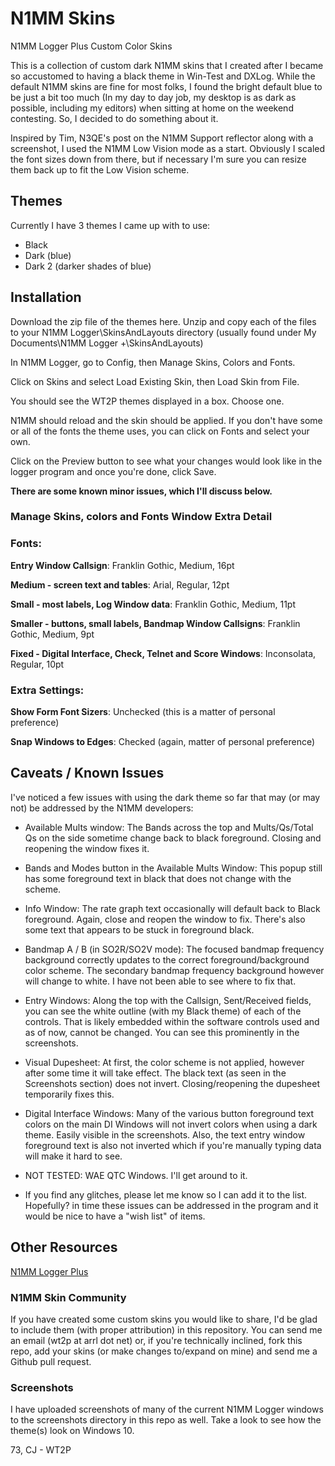 # N1MM Skins
N1MM Logger Plus Custom Color Skins

This is a collection of custom dark N1MM skins that I created after I became so
accustomed to having a black theme in Win-Test and DXLog. While the default
N1MM skins are fine for most folks, I found the bright default blue to be just
a bit too much (In my day to day job, my desktop is as dark as possible, including
my editors) when sitting at home on the weekend contesting. So, I decided to do
something about it.

Inspired by Tim, N3QE's post on the N1MM Support reflector along with a screenshot,
I used the N1MM Low Vision mode as a start. Obviously I scaled the font sizes down
from there, but if necessary I'm sure you can resize them back up to fit the
Low Vision scheme.

## Themes
Currently I have 3 themes I came up with to use:
* Black
* Dark (blue)
* Dark 2 (darker shades of blue)

## Installation
Download the zip file of the themes here. Unzip and copy each of the files to your
N1MM Logger\SkinsAndLayouts directory (usually found under My Documents\N1MM Logger +\SkinsAndLayouts)

In N1MM Logger, go to Config, then Manage Skins, Colors and Fonts.

Click on Skins and select Load Existing Skin, then Load Skin from File.

You should see the WT2P themes displayed in a box. Choose one.

N1MM should reload and the skin should be applied. If you don't have some or all of the
fonts the theme uses, you can click on Fonts and select your own.

Click on the Preview button to see what your changes would look like in the
logger program and once you're done, click Save.

**There are some known minor issues, which I'll discuss below.**

### Manage Skins, colors and Fonts Window Extra Detail

### Fonts:
**Entry Window Callsign**: Franklin Gothic, Medium, 16pt

**Medium - screen text and tables**: Arial, Regular, 12pt

**Small - most labels, Log Window data**: Franklin Gothic, Medium, 11pt

**Smaller - buttons, small labels, Bandmap Window Callsigns**: Franklin Gothic, Medium, 9pt

**Fixed - Digital Interface, Check, Telnet and Score Windows**: Inconsolata, Regular, 10pt

### Extra Settings:
**Show Form Font Sizers**: Unchecked (this is a matter of personal preference)

**Snap Windows to Edges**: Checked (again, matter of personal preference)


## Caveats / Known Issues
I've noticed a few issues with using the dark theme so far that may (or may not)
be addressed by the N1MM developers:

* Available Mults window: The Bands across the top and Mults/Qs/Total Qs on the side
sometime change back to black foreground. Closing and reopening the window fixes it.

* Bands and Modes button in the Available Mults Window: This popup still has some
foreground text in black that does not change with the scheme.

* Info Window: The rate graph text occasionally will default back to Black foreground.
Again, close and reopen the window to fix. There's also some text that appears to be
stuck in foreground black.

* Bandmap A / B (in SO2R/SO2V mode): The focused bandmap frequency background correctly
updates to the correct foreground/background color scheme. The secondary bandmap frequency
background however will change to white. I have not been able to see where to fix that.

* Entry Windows: Along the top with the Callsign, Sent/Received fields, you can see the
white outline (with my Black theme) of each of the controls. That is likely embedded
within the software controls used and as of now, cannot be changed. You can see
this prominently in the screenshots.

* Visual Dupesheet: At first, the color scheme is not applied, however after some time
it will take effect. The black text (as seen in the Screenshots section) does not invert.
Closing/reopening the dupesheet temporarily fixes this.

* Digital Interface Windows: Many of the various button foreground text colors on
the main DI Windows will not invert colors when using a dark theme. Easily visible
in the screenshots. Also, the text entry window foreground text is also not inverted
which if you're manually typing data will make it hard to see.

* NOT TESTED: WAE QTC Windows. I'll get around to it.

* If you find any glitches, please let me know so I can add it to the list. Hopefully?
in time these issues can be addressed in the program and it would be nice to have a "wish list"
of items.

## Other Resources
[N1MM Logger Plus](https://n1mm.hamdocs.com/tiki-index.php)

### N1MM Skin Community
If you have created some custom skins you would like to share, I'd be glad to include
them (with proper attribution) in this repository. You can send me an email (wt2p at arrl dot net)
or, if you're technically inclined, fork this repo, add your skins (or make changes to/expand on mine)
and send me a Github pull request.

### Screenshots
I have uploaded screenshots of many of the current N1MM Logger windows to the screenshots
directory in this repo as well. Take a look to see how the theme(s) look on Windows 10.

73,
CJ - WT2P
